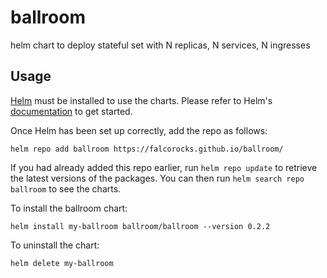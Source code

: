 # ballroom
helm chart to deploy stateful set with N replicas, N services, N ingresses

## Usage

[Helm](https://helm.sh) must be installed to use the charts.  Please refer to
Helm's [documentation](https://helm.sh/docs) to get started.

Once Helm has been set up correctly, add the repo as follows:

`helm repo add ballroom https://falcorocks.github.io/ballroom/`

If you had already added this repo earlier, run `helm repo update` to retrieve
the latest versions of the packages.  You can then run `helm search repo
ballroom` to see the charts.

To install the ballroom chart:

`helm install my-ballroom ballroom/ballroom --version 0.2.2`

To uninstall the chart:

`helm delete my-ballroom`
